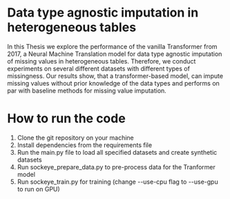# Data type agnostic imputation in heterogeneous tables

In this Thesis we explore the performance of the vanilla Transformer from 2017, a Neural Machine Translation model for data type agnostic imputation of missing values in heterogeneous tables. Therefore, we conduct experiments on several different datasets with different types of missingness. Our results show, that a transformer-based model, can impute missing values without prior knowledge of the data types and performs on par with baseline methods for missing value imputation.

# How to run the code

1. Clone the git repository on your machine
2. Install dependencies from the requirements file
3. Run the main.py file to load all specified datasets and create synthetic datasets
4. Run sockeye_prepare_data.py to pre-process data for the Tranformer model
5. Run sockeye_train.py for training (change --use-cpu flag to --use-gpu to run on GPU)
